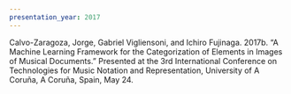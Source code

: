 ```yaml
---
presentation_year: 2017
---
```

Calvo-Zaragoza, Jorge, Gabriel Vigliensoni, and Ichiro Fujinaga. 2017b. “A Machine Learning Framework for the Categorization of Elements in Images of Musical Documents.” Presented at the 3rd International Conference on Technologies for Music Notation and Representation, University of A Coruña, A Coruña, Spain, May 24.
